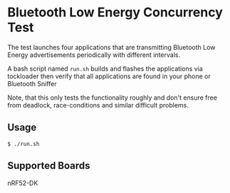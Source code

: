 Bluetooth Low Energy Concurrency Test
======================================

The test launches four applications that are transmitting Bluetooth Low Energy
advertisements periodically with different intervals.

A bash script named `run.sh` builds and flashes the applications via tockloader
then verify that all applications are found in your phone or Bluetooth Sniffer

Note, that this only tests the functionality roughly and don't ensure free
from deadlock, race-conditions and similar difficult problems.

Usage
-----------------
```
$ ./run.sh
```

Supported Boards
-----------------
nRF52-DK
